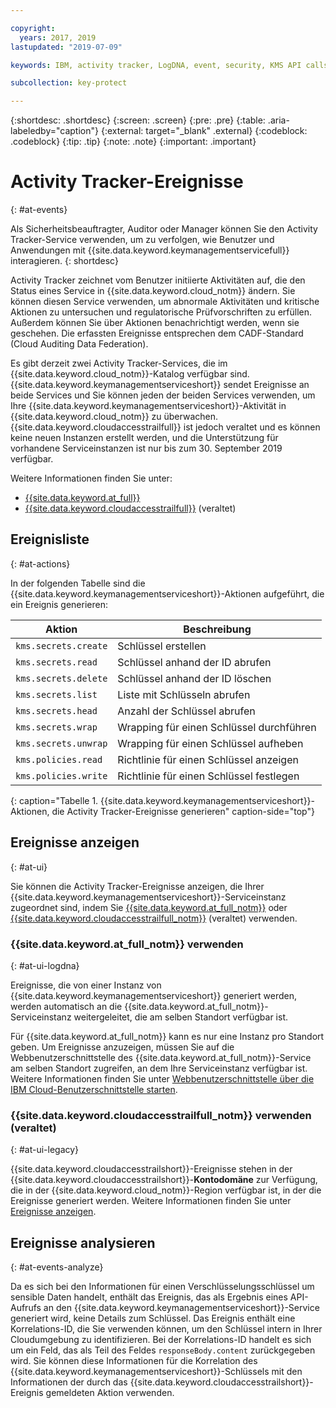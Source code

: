 ```yaml
---

copyright:
  years: 2017, 2019
lastupdated: "2019-07-09"

keywords: IBM, activity tracker, LogDNA, event, security, KMS API calls, monitor KMS events

subcollection: key-protect

---
```


{:shortdesc: .shortdesc}
{:screen: .screen}
{:pre: .pre}
{:table: .aria-labeledby="caption"}
{:external: target="_blank" .external}
{:codeblock: .codeblock}
{:tip: .tip}
{:note: .note}
{:important: .important}

<!-- Include your AT events file in the Reference nav group in your toc file. -->

<!-- Make sure that the AT events file has the H1 ID set to: {: #at_events} -->

# Activity Tracker-Ereignisse
{: #at-events}

Als Sicherheitsbeauftragter, Auditor oder Manager können Sie den Activity Tracker-Service verwenden, um zu verfolgen, wie Benutzer und Anwendungen mit {{site.data.keyword.keymanagementservicefull}} interagieren.
{: shortdesc}

<!-- There are multiple scenarios depending on which version of Activity Tracker is enabled in your service. Choose the scenario that best suits your service, and delete the other ones.--> 

<!-- Scenario 3. Add if your service is AT-enabled for IBM Cloud Activity Tracker with LogDNA and also for IBM Cloud Activity Tracker  -->

Activity Tracker zeichnet vom Benutzer initiierte Aktivitäten auf, die den Status eines Service in {{site.data.keyword.cloud_notm}} ändern. Sie können diesen Service verwenden, um abnormale Aktivitäten und kritische Aktionen zu untersuchen und regulatorische Prüfvorschriften zu erfüllen. Außerdem können Sie über Aktionen benachrichtigt werden, wenn sie geschehen. Die erfassten Ereignisse entsprechen dem CADF-Standard (Cloud Auditing Data Federation). 

Es gibt derzeit zwei Activity Tracker-Services, die im {{site.data.keyword.cloud_notm}}-Katalog verfügbar sind. {{site.data.keyword.keymanagementserviceshort}} sendet Ereignisse an beide Services und Sie können jeden der beiden Services verwenden, um Ihre {{site.data.keyword.keymanagementserviceshort}}-Aktivität in {{site.data.keyword.cloud_notm}} zu überwachen. {{site.data.keyword.cloudaccesstrailfull}} ist jedoch veraltet und es können keine neuen Instanzen erstellt werden, und die Unterstützung für vorhandene Serviceinstanzen ist nur bis zum 30. September 2019 verfügbar.

Weitere Informationen finden Sie unter:
* [{{site.data.keyword.at_full}}](/docs/services/Activity-Tracker-with-LogDNA?topic=logdnaat-getting-started#getting-started)
* [{{site.data.keyword.cloudaccesstrailfull}}](/docs/services/cloud-activity-tracker?topic=cloud-activity-tracker-getting-started) (veraltet)

<!-- If you have multiple events that might not be related, you can create different sections to group them. -->

## Ereignisliste
{: #at-actions}

In der folgenden Tabelle sind die {{site.data.keyword.keymanagementserviceshort}}-Aktionen aufgeführt, die ein Ereignis generieren:

| Aktion                   | Beschreibung                 |
| ------------------------ | --------------------------- |
| `kms.secrets.create`     | Schlüssel erstellen                |
| `kms.secrets.read`       | Schlüssel anhand der ID abrufen        |
| `kms.secrets.delete`     | Schlüssel anhand der ID löschen          |
| `kms.secrets.list`       | Liste mit Schlüsseln abrufen     |
| `kms.secrets.head`       | Anzahl der Schlüssel abrufen |
| `kms.secrets.wrap`       | Wrapping für einen Schlüssel durchführen                  |
| `kms.secrets.unwrap`     | Wrapping für einen Schlüssel aufheben                |
| `kms.policies.read`      | Richtlinie für einen Schlüssel anzeigen     |
| `kms.policies.write`     | Richtlinie für einen Schlüssel festlegen      |
{: caption="Tabelle 1. {{site.data.keyword.keymanagementserviceshort}}-Aktionen, die Activity Tracker-Ereignisse generieren" caption-side="top"}

## Ereignisse anzeigen
{: #at-ui}

Sie können die Activity Tracker-Ereignisse anzeigen, die Ihrer {{site.data.keyword.keymanagementserviceshort}}-Serviceinstanz zugeordnet sind, indem Sie [{{site.data.keyword.at_full_notm}}](/docs/services/Activity-Tracker-with-LogDNA?topic=logdnaat-getting-started#getting-started) oder [{{site.data.keyword.cloudaccesstrailfull_notm}}](/docs/services/cloud-activity-tracker?topic=cloud-activity-tracker-getting-started) (veraltet) verwenden.

<!-- As in the previous section, there are multiple scenarios depending on which version of Activity Tracker is enabled in your service. Choose the scenario that best suits your service, and delete the other ones. --> 

<!-- Scenario 3: If your service is AT-enabled for IBM Cloud Activity Tracker with LogDNA and also for IBM Cloud Activity Tracker, add the information that is relevant from scenario 1 and scenario 2. -->

<!-- Option 2: Location based service: A location-based service generates events in the same location where the service instance is provisioned. For example, Certificate Manager. -->

### {{site.data.keyword.at_full_notm}} verwenden
{: #at-ui-logdna}

Ereignisse, die von einer Instanz von {{site.data.keyword.keymanagementserviceshort}} generiert werden, werden automatisch an die {{site.data.keyword.at_full_notm}}-Serviceinstanz weitergeleitet, die am selben Standort verfügbar ist. 

Für {{site.data.keyword.at_full_notm}} kann es nur eine Instanz pro Standort geben. Um Ereignisse anzuzeigen, müssen Sie auf die Webbenutzerschnittstelle des {{site.data.keyword.at_full_notm}}-Service am selben Standort zugreifen, an dem Ihre Serviceinstanz verfügbar ist. Weitere Informationen finden Sie unter [Webbenutzerschnittstelle über die IBM Cloud-Benutzerschnittstelle starten](/docs/services/Activity-Tracker-with-LogDNA?topic=logdnaat-launch#launch_step2).

<!-- Option 2: Add the following sentence if your service sends events to the account domain. -->

### {{site.data.keyword.cloudaccesstrailfull_notm}} verwenden (veraltet)
{: #at-ui-legacy}

{{site.data.keyword.cloudaccesstrailshort}}-Ereignisse stehen in der {{site.data.keyword.cloudaccesstrailshort}}-**Kontodomäne** zur Verfügung, die in der {{site.data.keyword.cloud_notm}}-Region verfügbar ist, in der die Ereignisse generiert werden. Weitere Informationen finden Sie unter [Ereignisse anzeigen](/docs/services/cloud-activity-tracker/how-to/manage-events-ui?topic=cloud-activity-tracker-getting-started#gs_step4).


## Ereignisse analysieren
{: #at-events-analyze}

<!-- Provide information about the events in your service that add additional information in requestData and responseData. See the IAM Events topic for a sample topic that includes this section: https://cloud.ibm.com/docs/services/Activity-Tracker-with-LogDNA?topic=logdnaat-at_events_iam.  -->

Da es sich bei den Informationen für einen Verschlüsselungsschlüssel um sensible Daten handelt, enthält das Ereignis, das als Ergebnis eines API-Aufrufs an den {{site.data.keyword.keymanagementserviceshort}}-Service generiert wird, keine Details zum Schlüssel. Das Ereignis enthält eine Korrelations-ID, die Sie verwenden können, um den Schlüssel intern in Ihrer Cloudumgebung zu identifizieren. Bei der Korrelations-ID handelt es sich um ein Feld, das als Teil des Feldes `responseBody.content` zurückgegeben wird. Sie können diese Informationen für die Korrelation des {{site.data.keyword.keymanagementserviceshort}}-Schlüssels mit den Informationen der durch das {{site.data.keyword.cloudaccesstrailshort}}-Ereignis gemeldeten Aktion verwenden.
